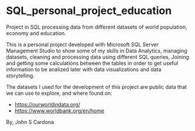 # SQL_personal_project_education

Project in SQL processing data from different datasets of world population, economy and education.

This is a personal project developed with Microsoft SQL Server Management Studio to show some of my skills in Data Analytics, managing datasets, cleaning and processing data using different SQL queries, Joining and getting some calculations between the tables in order to get useful information to be analized later with data visualizations and data storytelling.

The datasets I used for the development of this project are public data that we can use to explore, and where found on:

  - https://ourworldindata.org/
  - https://www.worldbank.org/en/home

By, John S Cardona
